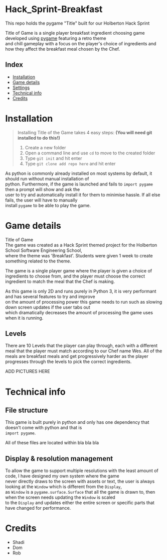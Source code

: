 # Hack_Sprint-Breakfast
This repo holds the pygame "Title" built for our Holberton Hack Sprint

Title of Game is a single player breakfast ingredient choosing game developed using [pygame](https://www.pygame.org/news) featuring a retro theme  
and chill gameplay with a focus on the player's choice of ingredients and how they affect the breakfast meal chosen by the Chef.

## Index

- [Installation](#installation)
- [Game details](#game-details)
- [Settings](#settings)
- [Technical info](#technical-info)
- [Credits](#credits)

<h1 id="installation">Installation</h1>

> Installing Title of the Game takes 4 easy steps: **(You will need git installed to do this!)**
> 1. Create a new folder
> 2. Open a command line and use `cd` to move to the created folder
> 3. Type `git init` and hit enter
> 4. Type `git clone add repo here` and hit enter

As python is commonly already installed on most systems by default, it should run without manual installation of  
python. Furthermore, if the game is launched and fails to `import pygame` then a prompt will show and ask the  
user to try and automatically install it for them to minimise hassle. If all else fails, the user will have to manually  
install `pygame` to be able to play the game.

<h1 id="game-details">Game details</h1>

Title of Game   
The game was created as a Hack Sprint themed project for the Holberton School Software Engineering School,  
where the theme was 'Breakfast'. Students were given 1 week to create something related to the theme.

The game is a single player game where the player is given a choice of ingredients to choose from,
and the player must choose the correct ingredient to match the meal that the Chef is making.

As this game is only 2D and runs purely in Python 3, it is very performant and has several features to try and improve  
on the amount of processing power this game needs to run such as slowing down screen updates if the user tabs out  
which dramatically decreases the amount of processing the game uses when it is running.

## Levels

There are 10 Levels that the player can play through, each with a different meal that the player must match according to
our Chef name Wes. All of the meals are breakfast meals and get progressively harder as the player progresses through the
levels to pick the correct ingredients.

ADD PICTURES HERE

<h1 id="technical-info">Technical info</h1>

## File structure

This game is built purely in python and only has one dependency that doesn't come with python and that is  
`import pygame`. 


All of these files are located within bla bla bla

## Display & resolution management

To allow the game to support multiple resolutions with the least amount of code, I have designed my own system where the game  
never directly draws to the screen with assets or text, the user is always looking at the `Window` which is different from the `Display`,  
as `Window` is a `pygame.surface.Surface` that all the game is drawn to, then when the screen needs updating the `Window` is scaled  
to the `Display` and updates either the entire screen or specific parts that have changed for performance.


<h1 id="credits">Credits</h1>

- Shadi
- Dom
- Rob
